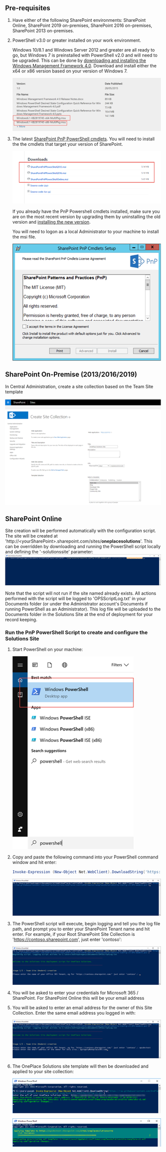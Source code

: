 ## Pre-requisites


1.  Have either of the following SharePoint environments: SharePoint Online, SharePoint 2019 on-premises, SharePoint 2016 on-premises, SharePoint 2013
    on-premises.

2.  PowerShell v3.0 or greater installed on your work environment. 

    Windows 10/8.1 and Windows Server 2012 and greater are all ready to go, but Windows 7 is preinstalled with PowerShell v2.0 and will need to be  upgraded. This can be done by [downloading and installing the Windows Management Framework 4.0](https://www.microsoft.com/en-au/download/details.aspx?id=40855). Download and install either the x64 or x86 version based on your version of Windows 7.

    ![](./README-Images/image1.png)

3.  The latest [SharePoint PnP PowerShell cmdlets](https://github.com/SharePoint/PnP-PowerShell/releases). You will need to install the the cmdlets that target your version of SharePoint.

    ![](./README-Images/image2.png)

    If you already have the PnP Powershell cmdlets installed, make sure you are on the most recent version by upgrading them by uninstalling the old version and [installing the new version](https://github.com/SharePoint/PnP-PowerShell/releases).

    You will need to logon as a local Administrator to your machine to install the msi file.

    ![](./README-Images/image3.png)

## SharePoint On-Premise (2013/2016/2019)
In Central Administration, create a site collection based on the Team Site template

![](./README-Images/createsitecollection-onpremise-v2.png)

## SharePoint Online
Site creation will be performed automatically with the configuration script. The site will be created at 'http://&lt;<span>yourSharePoint&gt;.sharepoint.com/sites/<b>oneplacesolutions</b>'. This can be overridden by downloading and running the PowerShell script locally and defining the '-solutionssite' parameter:
![](./README-Images/scriptoverrideSPO.png)

Note that the script will not run if the site named already exists.
All actions performed with the script will be logged to 'OPSScriptLog.txt' in your Documents folder (or under the Administrator account's Documents if running PowerShell as an Administrator). This log file will be uploaded to the Documents folder in the Solutions Site at the end of deployment for your record keeping.

### Run the PnP PowerShell Script to create and configure the Solutions Site

1.  Start PowerShell on your machine:

    ![](./README-Images/image4.png)

2.  Copy and paste the following command into your PowerShell command
    window and hit enter:

    ```PowerShell
    Invoke-Expression (New-Object Net.WebClient).DownloadString('https://raw.githubusercontent.com/OnePlaceSolutions/OnePlaceLiveSitePnP/master/oneplaceSolutionsSite-Config-v3-SPO-modern.ps1')
    ```

    ![](./README-Images/invokestringSPO.png)


3.  The PowerShell script will execute, begin logging and tell you the log file path, and prompt you to enter your SharePoint Tenant name and hit enter. For example, if your Root SharePoint Site Collection is 'https://contoso.sharepoint.com', just enter 'contoso':

    ![](./README-Images/entertenantSPO.png)

4.  You will be asked to enter your credentials for Microsoft 365 \/ SharePoint. For SharePoint Online this will be your email address

5.  You will be asked to enter an email address for the owner of this Site Collection. Enter the same email address you logged in with:

    ![](./README-Images/enterownerSPO.png)

5.  The OnePlace Solutions site template will then be downloaded and applied to your site collection:

    ![](./README-Images/applychanges.png)

    ![](./README-Images/applyingchangestosite.png)
